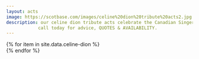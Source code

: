 ```yaml
---
layout: acts
image: https://scotbase.com/images/celine%20dion%20tribute%20acts2.jpg
description: our celine dion tribute acts celebrate the Canadian Singer who  is recognised as one of the greatest voices of our time.scotbase celine dion tributes to one of the most famous singers in the world are simply wow. fabulous vocals, choreographed dance routines, stunning costumes and amazing musicians make these shows a must see. <hr>
            call today for advice, QUOTES & AVAILABILITY.
---
```


<div class="row mt-4 mb-4">
  {% for item in site.data.celine-dion %}
    <div class="col-md-4 mb-5">
      <div class="card border-0 shadow h-100">
        <a href="/acts/{{ item.title | slugify }}">
          <img class="card-img-top" src="{{ item.image_src }}" alt="" />
        </a>
      </div>
    </div>
  {% endfor %}
</div>
